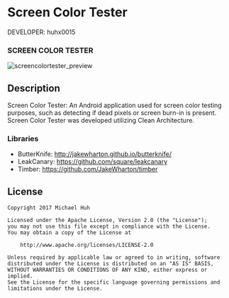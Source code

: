 Screen Color Tester
===================

DEVELOPER: huhx0015

### SCREEN COLOR TESTER
![screencolortester_preview](https://cloud.githubusercontent.com/assets/1645482/26298546/8ec365bc-3e8c-11e7-8e75-9342fcff8868.gif)

## Description

Screen Color Tester: An Android application used for screen color testing purposes, such as detecting if dead pixels or screen burn-in is present. Screen Color Tester was developed utilizing Clean Architecture.

### Libraries

* ButterKnife: http://jakewharton.github.io/butterknife/
* LeakCanary: https://github.com/square/leakcanary
* Timber: https://github.com/JakeWharton/timber

## License

    Copyright 2017 Michael Huh

    Licensed under the Apache License, Version 2.0 (the "License");
    you may not use this file except in compliance with the License.
    You may obtain a copy of the License at

        http://www.apache.org/licenses/LICENSE-2.0

    Unless required by applicable law or agreed to in writing, software
    distributed under the License is distributed on an "AS IS" BASIS,
    WITHOUT WARRANTIES OR CONDITIONS OF ANY KIND, either express or implied.
    See the License for the specific language governing permissions and
    limitations under the License.
